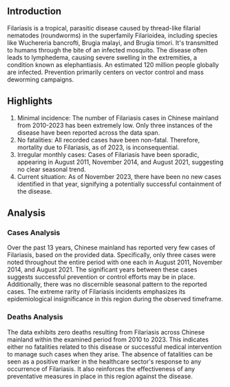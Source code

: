 ## Introduction

Filariasis is a tropical, parasitic disease caused by thread-like filarial nematodes (roundworms) in the superfamily Filarioidea, including species like Wuchereria bancrofti, Brugia malayi, and Brugia timori. It's transmitted to humans through the bite of an infected mosquito. The disease often leads to lymphedema, causing severe swelling in the extremities, a condition known as elephantiasis. An estimated 120 million people globally are infected. Prevention primarily centers on vector control and mass deworming campaigns.

## Highlights

1. Minimal incidence: The number of Filariasis cases in Chinese mainland from 2010-2023 has been extremely low. Only three instances of the disease have been reported across the data span.<br/>
2. No fatalities: All recorded cases have been non-fatal. Therefore, mortality due to Filariasis, as of 2023, is inconsequential.<br/>
3. Irregular monthly cases: Cases of Filariasis have been sporadic, appearing in August 2011, November 2014, and August 2021, suggesting no clear seasonal trend.<br/>
4. Current situation: As of November 2023, there have been no new cases identified in that year, signifying a potentially successful containment of the disease.

## Analysis

### Cases Analysis

Over the past 13 years, Chinese mainland has reported very few cases of Filariasis, based on the provided data. Specifically, only three cases were noted throughout the entire period with one each in August 2011, November 2014, and August 2021. The significant years between these cases suggests successful prevention or control efforts may be in place. Additionally, there was no discernible seasonal pattern to the reported cases. The extreme rarity of Filariasis incidents emphasizes its epidemiological insignificance in this region during the observed timeframe.

### Deaths Analysis

The data exhibits zero deaths resulting from Filariasis across Chinese mainland within the examined period from 2010 to 2023. This indicates either no fatalities related to this disease or successful medical intervention to manage such cases when they arise. The absence of fatalities can be seen as a positive marker in the healthcare sector's response to any occurrence of Filariasis. It also reinforces the effectiveness of any preventative measures in place in this region against the disease.

